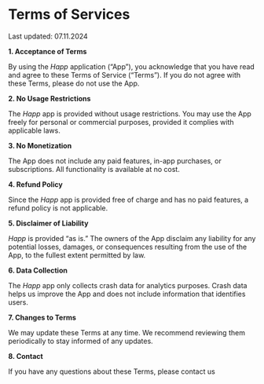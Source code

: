 # Terms of Services

Last updated: 07.11.2024

**1. Acceptance of Terms**

By using the _Happ_ application (“App”), you acknowledge that you have read and agree to these Terms of Service (“Terms”). If you do not agree with these Terms, please do not use the App.

**2. No Usage Restrictions**

The _Happ_ app is provided without usage restrictions. You may use the App freely for personal or commercial purposes, provided it complies with applicable laws.

**3. No Monetization**

The App does not include any paid features, in-app purchases, or subscriptions. All functionality is available at no cost.

**4. Refund Policy**

Since the _Happ_ app is provided free of charge and has no paid features, a refund policy is not applicable.

**5. Disclaimer of Liability**

_Happ_ is provided “as is.” The owners of the App disclaim any liability for any potential losses, damages, or consequences resulting from the use of the App, to the fullest extent permitted by law.

**6. Data Collection**

The _Happ_ app only collects crash data for analytics purposes. Crash data helps us improve the App and does not include information that identifies users.

**7. Changes to Terms**

We may update these Terms at any time. We recommend reviewing them periodically to stay informed of any updates.

**8. Contact**

If you have any questions about these Terms, please contact us
